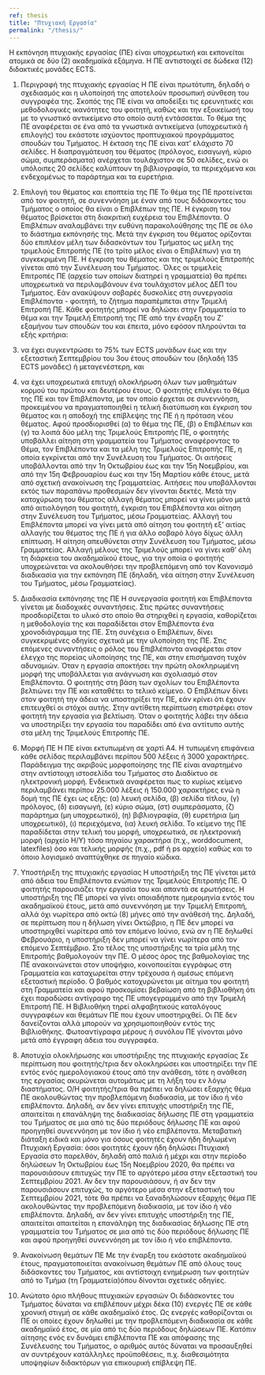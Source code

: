 ```yaml
---
ref: thesis
title: "Πτυχιακή Εργασία"
permalink: "/thesis/"
---
```


Η εκπόνηση πτυχιακής εργασίας (ΠΕ) είναι υποχρεωτική και εκπονείται ατομικά σε δύο (2) ακαδημαϊκά εξάμηνα. Η ΠΕ αντιστοιχεί σε δώδεκα (12) διδακτικές μονάδες ECTS.

1. Περιγραφή της πτυχιακής εργασίας
Η ΠΕ είναι πρωτότυπη, δηλαδή ο σχεδιασμός και η υλοποίησή της αποτελούν προσωπική σύνθεση του συγγραφέα της. Σκοπός της ΠΕ είναι να αποδείξει τις ερευνητικές και μεθοδολογικές ικανότητες του φοιτητή, καθώς και την εξοικείωσή του με το γνωστικό αντικείμενο στο οποίο αυτή εντάσσεται. Το θέμα της ΠΕ αναφέρεται σε ένα από τα γνωστικά αντικείμενα (υποχρεωτικά ή επιλογής) του εκάστοτε ισχύοντος προπτυχιακού προγράμματος σπουδών του Τμήματος. Η έκταση της ΠΕ είναι κατ’ ελάχιστο 70 σελίδες. Η διαπραγμάτευση του θέματος (πρόλογος, εισαγωγή, κύριο σώμα, συμπεράσματα) ανέρχεται τουλάχιστον σε 50 σελίδες, ενώ οι υπόλοιπες 20 σελίδες καλύπτουν τη βιβλιογραφία, τα περιεχόμενα και ενδεχομένως το παράρτημα και τα ευρετήρια.

2. Επιλογή του θέματος και εποπτεία της ΠΕ
Το θέμα της ΠΕ προτείνεται από τον φοιτητή, σε συνεννόηση με έναν από τους διδάσκοντες του Τμήματος ο οποίος θα είναι ο Επιβλέπων της ΠΕ. Η έγκριση του θέματος βρίσκεται στη διακριτική ευχέρεια του Επιβλέποντα. Ο Επιβλέπων αναλαμβάνει την ευθύνη παρακολούθησης της ΠΕ σε όλο το διάστημα εκπόνησής της. Μετά την έγκριση του θέματος ορίζονται δύο επιπλέον μέλη των διδασκόντων του Τμήματος ως μέλη της τριμελούς Επιτροπής ΠΕ (το τρίτο μέλος είναι ο Επιβλέπων) για τη συγκεκριμένη ΠΕ. Η έγκριση του θέματος και της τριμελούς Επιτροπής γίνεται από την Συνέλευση του Τμήματος. Όλες οι τριμελείς Επιτροπές ΠΕ (αρχείο των οποίων διατηρεί η γραμματεία) θα πρέπει υποχρεωτικά να περιλαμβάνουν ένα τουλάχιστον μέλος ΔΕΠ του Τμήματος. Εάν ανακύψουν σοβαρές δυσκολίες στη συνεργασία Επιβλέποντα - φοιτητή, το ζήτημα παραπέμπεται στην Τριμελή Επιτροπή ΠΕ.
Κάθε φοιτητής μπορεί να δηλώσει στην Γραμματεία το θέμα και την Τριμελή Επιτροπή της ΠΕ από την έναρξη του Ζ' εξαμήνου των σπουδών του και έπειτα, μόνο εφόσον πληρούνται τα εξής κριτήρια:
1. να έχει συγκεντρώσει το 75% των ECTS μονάδων έως και την εξεταστική Σεπτεμβρίου του 3ου έτους σπουδών του (δηλαδή 135 ECTS μονάδες) ή μεταγενέστερη, και
2. να έχει υποχρεωτικά επιτυχή ολοκλήρωση όλων των μαθημάτων κορμού του πρώτου και δευτέρου έτους.
Ο φοιτητής επιλέγει το θέμα της ΠΕ και τον Επιβλέποντα, με τον οποίο έρχεται σε συνεννόηση, προκειμένου να πραγματοποιηθεί η τελική διατύπωση και έγκριση του θέματος και η αποδοχή της επίβλεψης της ΠΕ ή η πρόταση νέου θέματος. Αφού προσδιορισθεί (α) το θέμα της ΠΕ, (β) ο Επιβλέπων και (γ) τα λοιπά δύο μέλη της Τριμελούς Επιτροπής ΠΕ, ο φοιτητής υποβάλλει αίτηση στη γραμματεία του Τμήματος αναφέροντας το Θέμα, τον Επιβλέποντα και τα μέλη της Τριμελούς Επιτροπής ΠΕ, η οποία εγκρίνεται από την Συνέλευση του Τμήματος. Οι αιτήσεις υποβάλλονται από την 1η Οκτωβρίου έως και την 15η Νοεμβρίου, και από την 15η Φεβρουαρίου έως και την 15η Μαρτίου κάθε έτους, μετά από σχετική ανακοίνωση της Γραμματείας. Αιτήσεις που υποβάλλονται εκτός των παραπάνω προθεσμιών δεν γίνονται δεκτές.
Μετά την κατοχύρωση του θέματος αλλαγή θέματος μπορεί να γίνει μόνο μετά από αιτιολόγηση του φοιτητή, έγκριση του Επιβλέποντα και αίτηση στην Συνέλευση του Τμήματος, μέσω Γραμματείας. Αλλαγή του Επιβλέποντα μπορεί να γίνει μετά από αίτηση του φοιτητή εξ’ αιτίας αλλαγής του θέματος της ΠΕ ή για άλλο σοβαρό λόγο δίχως άλλη επίπτωση. Η αίτηση απευθύνεται στην Συνέλευση του Τμήματος, μέσω Γραμματείας. Αλλαγή μέλους της Τριμελούς μπορεί να γίνει καθ’ όλη τη διάρκεια του ακαδημαϊκού έτους, για την οποία ο φοιτητής υποχρεώνεται να ακολουθήσει την προβλεπόμενη από τον Κανονισμό διαδικασία για την εκπόνηση ΠΕ (δηλαδή, νέα αίτηση στην Συνέλευση του Τμήματος, μέσω Γραμματείας).

3. Διαδικασία εκπόνησης της ΠΕ
Η συνεργασία φοιτητή και Επιβλέποντα γίνεται με διαδοχικές συναντήσεις. Στις πρώτες συναντήσεις προσδιορίζεται το υλικό στο οποίο θα στηριχθεί η εργασία, καθορίζεται η μεθοδολογία της και παραδίδεται στον Επιβλέποντα ένα χρονοδιάγραμμα της ΠΕ.
Στη συνέχεια ο Επιβλέπων, δίνει συγκεκριμένες οδηγίες σχετικά με την υλοποίηση της ΠΕ. Στις επόμενες συναντήσεις ο ρόλος του Επιβλέποντα αναφέρεται στον έλεγχο της πορείας υλοποίησης της ΠΕ, και στην επισήμανση τυχόν αδυναμιών. Όταν η εργασία αποκτήσει την πρώτη ολοκληρωμένη μορφή της υποβάλλεται για ανάγνωση και σχολιασμό στον Επιβλέποντα. Ο φοιτητής στη βάση των σχολίων του Επιβλέποντα βελτιώνει την ΠΕ και καταθέτει το τελικό κείμενο.
Ο Επιβλέπων δίνει στον φοιτητή την άδεια να υποστηρίξει την ΠΕ, εάν κρίνει ότι έχουν επιτευχθεί οι στόχοι αυτής. Στην αντίθετη περίπτωση επιστρέφει στον φοιτητή την εργασία για βελτίωση. Όταν ο φοιτητής λάβει την άδεια να υποστηρίξει την εργασία του παραδίδει από ένα αντίτυπο αυτής στα μέλη της Τριμελούς Επιτροπής ΠΕ.

4. Μορφή ΠΕ
Η ΠΕ είναι εκτυπωμένη σε χαρτί Α4. Η τυπωμένη επιφάνεια κάθε σελίδας περιλαμβάνει περίπου 500 λέξεις ή 3000 χαρακτήρες. Παράδειγμα της ακριβούς μορφοποίησης της ΠΕ είναι αναρτημένο στην αντίστοιχη ιστοσελίδα του Τμήματος στο Διαδίκτυο σε ηλεκτρονική μορφή. Ενδεικτικά αναφέρεται πως το κυρίως κείμενο περιλαμβάνει περίπου 25.000 λέξεις ή 150.000 χαρακτήρες ενώ η δομή της ΠΕ έχει ως εξής: (α) λευκή σελίδα, (β) σελίδα τίτλου, (γ) πρόλογος, (δ) εισαγωγή, (ε) κύριο σώμα, (στ) συμπεράσματα, (ζ) παράρτημα (μη υποχρεωτικό), (η) βιβλιογραφία, (θ) ευρετήρια (μη υποχρεωτικό), (ι) περιεχόμενα, (ια) λευκή σελίδα. Το κείμενο της ΠΕ παραδίδεται στην τελική του μορφή, υποχρεωτικά, σε ηλεκτρονική μορφή (αρχείο Η/Υ) τόσο πηγαίου χαρακτήρα (π.χ., worddocument, latexfiles) όσο και τελικής μορφής (π.χ., pdf ή ps αρχείο) καθώς και το όποιο λογισμικό αναπτύχθηκε σε πηγαίο κώδικα.


5. Υποστήριξη της πτυχιακής εργασίας
Η υποστήριξη της ΠΕ γίνεται μετά από άδεια του Επιβλέποντα ενώπιον της Τριμελούς Επιτροπής ΠΕ.
Ο φοιτητής παρουσιάζει την εργασία του και απαντά σε ερωτήσεις. Η υποστήριξη της ΠΕ μπορεί να γίνει οποιαδήποτε ημερομηνία εντός του ακαδημαϊκού έτους, μετά από συνεννόηση με την Τριμελή Επιτροπή, αλλά όχι νωρίτερα από οκτώ (8) μήνες από την ανάθεσή της. Δηλαδή, σε περίπτωση που η δήλωση γίνει Οκτώβριο, η ΠΕ δεν μπορεί να υποστηριχθεί νωρίτερα από τον επόμενο Ιούνιο, ενώ αν η ΠΕ δηλωθεί Φεβρουάριο, η υποστήριξη δεν μπορεί να γίνει νωρίτερα από τον επόμενο Σεπτέμβριο. Στο τέλος της υποστήριξης τα τρία μέλη της Επιτροπής βαθμολογούν την ΠΕ. Ο μέσος όρος της βαθμολογίας της ΠΕ ανακοινώνεται στον υποψήφιο, κοινοποιείται εγγράφως στη Γραμματεία και καταχωρείται στην τρέχουσα ή αμέσως επόμενη εξεταστική περίοδο. Ο βαθμός κατοχυρώνεται με αίτημα του φοιτητή στη Γραμματεία και αφού προσκομίσει βεβαίωση από τη βιβλιοθήκη ότι έχει παραδώσει αντίγραφο της ΠΕ υπογεγραμμένο από την Τριμελή Επιτροπή ΠΕ.
Η Βιβλιοθήκη τηρεί αλφαβητικούς καταλόγους συγγραφέων και θεμάτων ΠΕ που έχουν υποστηριχθεί. Οι ΠΕ δεν δανείζονται αλλά μπορούν να χρησιμοποιηθούν εντός της Βιβλιοθήκης. Φωτοαντίγραφα μέρους ή συνόλου ΠΕ γίνονται μόνο μετά από έγγραφη άδεια του συγγραφέα.

6. Αποτυχία ολοκλήρωσης και υποστήριξης της πτυχιακής εργασίας
Σε περίπτωση που φοιτητής/τρια δεν ολοκληρώσει και υποστηρίξει την ΠΕ εντός ενός ημερολογιακού έτους από την ανάθεση, τότε η ανάθεση της εργασίας ακυρώνεται αυτομάτως με τη λήξη του εν λόγω διαστήματος. Ο/Η φοιτητής/τρια θα πρέπει να δηλώσει εξαρχής θέμα ΠΕ ακολουθώντας την προβλεπόμενη διαδικασία, με τον ίδιο ή νέο επιβλέποντα. Δηλαδή, αν δεν γίνει επιτυχής υποστήριξη της ΠΕ, απαιτείται η επανάληψη της διαδικασίας δήλωσης ΠΕ στη γραμματεία του Τμήματος σε μια από τις δύο περιόδους δήλωσης ΠΕ και αφού προηγηθεί συνεννόηση με τον ίδιο ή νέο επιβλέποντα.
Μεταβατική διάταξη ειδικά και μόνο για όσους φοιτητές έχουν ήδη δηλωμένη Πτυχιακή Εργασία:
όσοι φοιτητές έχουν ήδη δηλώσει Πτυχιακή Εργασία στο παρελθόν, δηλαδή από παλιά ή μέχρι και στην περίοδο δηλώσεων 1η Οκτωβρίου έως 15η Νοεμβρίου 2020, θα πρέπει να παρουσιάσουν επιτυχώς την ΠΕ το αργότερο μέσα στην εξεταστική του Σεπτεμβρίου 2021. Αν δεν την παρουσιάσουν, ή αν δεν την παρουσιάσουν επιτυχώς, το αργότερο μέσα στην εξεταστική του Σεπτεμβρίου 2021, τότε θα πρέπει να ξαναδηλώσουν εξαρχής θέμα ΠΕ ακολουθώντας την προβλεπόμενη διαδικασία, με τον ίδιο ή νέο επιβλέποντα. Δηλαδή, αν δεν γίνει επιτυχής υποστήριξη της ΠΕ, απαιτείται απαιτείται η επανάληψη της διαδικασίας δήλωσης ΠΕ στη γραμματεία του Τμήματος σε μια από τις δύο περιόδους δήλωσης ΠΕ και αφού προηγηθεί συνεννόηση με τον ίδιο ή νέο επιβλέποντα.

7. Ανακοίνωση θεμάτων ΠΕ
Με την έναρξη του εκάστοτε ακαδημαϊκού έτους, πραγματοποιείται ανακοίνωση θεμάτων ΠΕ από όλους τους διδάσκοντες του Τμήματος, και αντίστοιχη ενημέρωση των φοιτητών από το Τμήμα (τη Γραμματεία)όπου δίνονται σχετικές οδηγίες.

8. Ανώτατο όριο πλήθους πτυχιακών εργασιών
Οι διδάσκοντες του Τμήματος δύναται να επιβλέπουν μέχρι δέκα (10) ενεργές ΠΕ σε κάθε χρονική στιγμή σε κάθε ακαδημαϊκό έτος. Ως ενεργές καθορίζονται οι ΠΕ οι οποίες έχουν δηλωθεί με την προβλεπόμενη διαδικασία σε κάθε ακαδημαϊκό έτος, σε μία από τις δύο περιόδους δηλώσεων ΠΕ. Κατόπιν αίτησης ενός εν δυνάμει επιβλέποντα ΠΕ και απόφασης της Συνέλευσης του Τμήματος, ο αριθμός αυτός δύναται να προσαυξηθεί αν συντρέχουν κατάλληλες προϋποθέσεις, π.χ. διαθεσιμότητα υποψηφίων διδακτόρων για επικουρική επίβλεψη ΠΕ.
